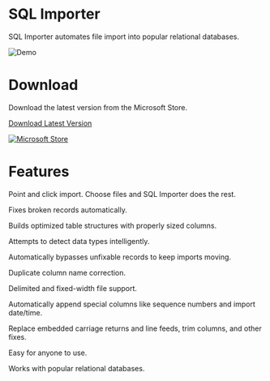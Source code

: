 # SQL Importer
SQL Importer automates file import into popular relational databases.

![Demo](https://www.cullinet.com/images/sql_importer_demo.gif)

# Download
Download the latest version from the Microsoft Store.

[Download Latest Version]([URL](https://apps.microsoft.com/store/detail/XP9M2FBRLMTWKV))

[![Microsoft Store](https://get.microsoft.com/images/en-us%20dark.svg)](https://apps.microsoft.com/store/detail/XP9M2FBRLMTWKV)

# Features
Point and click import. Choose files and SQL Importer does the rest.

Fixes broken records automatically.

Builds optimized table structures with properly sized columns.

Attempts to detect data types intelligently.

Automatically bypasses unfixable records to keep imports moving.

Duplicate column name correction.

Delimited and fixed-width file support.

Automatically append special columns like sequence numbers and import date/time.

Replace embedded carriage returns and line feeds, trim columns, and other fixes.

Easy for anyone to use.

Works with popular relational databases.
